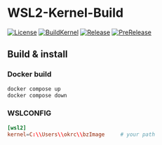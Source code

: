 # WSL2-Kernel-Build

[![License][1]][LICENSE]
[![BuildKernel][2]][3]
[![Release][4]][RELEASE]
[![PreRelease][5]][PRERELEASE]

## Build & install

### **Docker build**

``` sh
docker compose up
docker compose down
```

### **WSLCONFIG**

``` conf
[wsl2]
kernel=C:\\Users\\okrc\\bzImage     # your path
```

[1]: https://img.shields.io/github/license/okrc/WSL2-Kernel-Build
[2]: https://img.shields.io/github/actions/workflow/status/okrc/WSL2-Kernel-Build/build-kernel.yml?branch=main
[3]: https://github.com/okrc/WSL2-Kernel-Build/actions/workflows/build-kernel.yml
[4]: https://img.shields.io/github/v/release/okrc/WSL2-Kernel-Build?display_name=release&sort=date
[5]: https://img.shields.io/github/v/release/okrc/WSL2-Kernel-Build?display_name=release&color=teal&include_prereleases&label=pre-release&sort=date

[LICENSE]: LICENSE
[RELEASE]: https://github.com/okrc/WSL2-Kernel-Build/releases/latest
[PRERELEASE]: https://github.com/okrc/WSL2-Kernel-Build/releases
[WSL2-Linux-Kernel REPO]: https://github.com/microsoft/WSL2-Linux-Kernel
[The-Linux-Kernel REPO]: https://www.kernel.org
